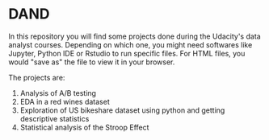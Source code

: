# DAND
In this repository you will find some projects done during the Udacity's data analyst courses. Depending on which one, 
you might need softwares like Jupyter, Python IDE or Rstudio to run specific files. For HTML files, you would "save as" 
the file to view it in your browser.

The projects are:
1. Analysis of A/B testing
2. EDA in a red wines dataset
3. Exploration of US bikeshare dataset using python and getting descriptive statistics
4. Statistical analysis of the Stroop Effect
